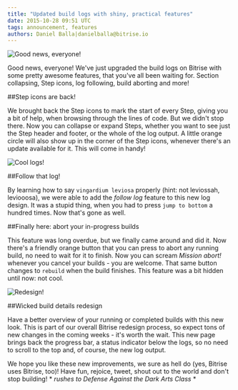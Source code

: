 ```yaml
---
title: "Updated build logs with shiny, practical features"
date: 2015-10-28 09:51 UTC
tags: announcement, features
authors: Daniel Balla|danielballa@bitrise.io
---
```


![Good news, everyone!](good_news.gif)


Good news, everyone! We've just upgraded the build logs on Bitrise with some pretty awesome features, that you've all been waiting for. Section collapsing, Step icons, log following, build aborting and more!


##Step icons are back!


We brought back the Step icons to mark the start of every Step, giving you a bit of help, when browsing through the lines of code. But we didn't stop there. Now you can collapse or expand Steps, whether you want to see just the Step header and footer, or the whole of the log output. A little orange circle will also show up in the corner of the Step icons, whenever there's an update available for it. This will come in handy!


![Cool logs!](new_log.png)


##Follow that log!


By learning how to say `vingardium leviosa` properly (hint: not leviossah, leviooosa), we were able to add the *follow log* feature to this new log design. It was a stupid thing, when you had to press `jump to bottom` a hundred times. Now that's gone as well.


##Finally here: abort your in-progress builds


This feature was long overdue, but we finally came around and did it. Now there's a friendly orange button that you can press to abort any running build, no need to wait for it to finish. Now you can scream *Mission abort!* whenever you cancel your builds - you are welcome. That same button changes to `rebuild` when the build finishes. This feature was a bit hidden until now: not cool.


![Redesign!](build_details_redesign.png)


##Wicked build details redesign

Have a better overview of your running or completed builds with this new look. This is part of our overall Bitrise redesign process, so expect tons of new changes in the coming weeks - it's worth the wait. This new page brings back the progress bar, a status indicator below the logs, so no need to scroll to the top and, of course, the new log output.


We hope you like these new improvements, we sure as hell do (yes, Bitrise uses Bitrise, too)! Have fun, rejoice, tweet, shout out to the world and don't stop building! * *rushes to Defense Against the Dark Arts Class* *
